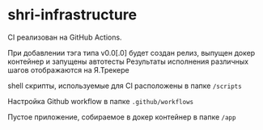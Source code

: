 # shri-infrastructure

CI реализован на GitHub Actions.

При добавлении тэга типа v0.0[.0] будет создан релиз, выпущен докер контейнер и запущены автотесты
Результаты исполнения различных шагов отображаются на Я.Трекере

shell скрипты, используемые для CI расположены в папке `/scripts`

Настройка Github workflow в папке ```.github/workflows```

Пустое приложение, собираемое в докер контейнер в папке `/app`
